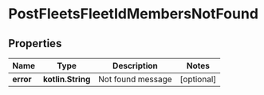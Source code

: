 
# PostFleetsFleetIdMembersNotFound

## Properties
Name | Type | Description | Notes
------------ | ------------- | ------------- | -------------
**error** | **kotlin.String** | Not found message |  [optional]



